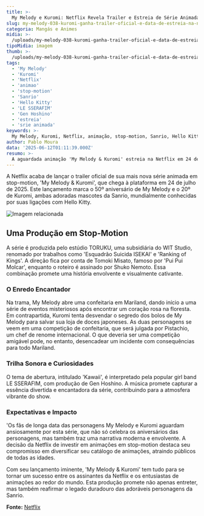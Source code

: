 ```yaml
---
title: >-
  My Melody e Kuromi: Netflix Revela Trailer e Estreia de Série Animada em Stop-Motion
slug: my-melody-038-kuromi-ganha-trailer-oficial-e-data-de-estreia-na-netflix
categoria: Mangás e Animes
midia: >-
  /uploads/my-melody-038-kuromi-ganha-trailer-oficial-e-data-de-estreia-na-netflix-thumb.webp
tipoMidia: imagem
thumb: >-
  /uploads/my-melody-038-kuromi-ganha-trailer-oficial-e-data-de-estreia-na-netflix-thumb.webp
tags:
  - 'My Melody'
  - 'Kuromi'
  - 'Netflix'
  - 'animao'
  - 'stop-motion'
  - 'Sanrio'
  - 'Hello Kitty'
  - 'LE SSERAFIM'
  - 'Gen Hoshino'
  - 'estreia'
  - 'srie animada'
keywords: >-
  My Melody, Kuromi, Netflix, animação, stop-motion, Sanrio, Hello Kitty, LE SSERAFIM, Gen Hoshino, estreia, série animada
author: Pablo Moura
data: '2025-06-12T01:11:39.000Z'
resumo: >-
  A aguardada animação 'My Melody & Kuromi' estreia na Netflix em 24 de julho, com trilha sonora assinada pelo grupo LE SSERAFIM. A série celebra o aniversário das icônicas personagens da Sanrio.
---
```


A Netflix acaba de lançar o trailer oficial de sua mais nova série animada em stop-motion, 'My Melody & Kuromi', que chega à plataforma em 24 de julho de 2025. Este lançamento marca o 50º aniversário de My Melody e o 20º de Kuromi, ambas adoradas mascotes da Sanrio, mundialmente conhecidas por suas ligações com Hello Kitty.

![Imagem relacionada](/uploads/my-melody-038-kuromi-ganha-trailer-oficial-e-data-de-estreia-na-netflix-0.webp)

## Uma Produção em Stop-Motion
A série é produzida pelo estúdio TORUKU, uma subsidiária do WIT Studio, renomado por trabalhos como 'Esquadrão Suicida ISEKAI' e 'Ranking of Kings'. A direção fica por conta de Tomoki Misato, famoso por 'Pui Pui Molcar', enquanto o roteiro é assinado por Shuko Nemoto. Essa combinação promete uma história envolvente e visualmente cativante.

### O Enredo Encantador
Na trama, My Melody abre uma confeitaria em Mariland, dando início a uma série de eventos misteriosos após encontrar um coração rosa na floresta. Em contrapartida, Kuromi tenta desvendar o segredo dos bolos de My Melody para salvar sua loja de doces japoneses. As duas personagens se veem em uma competição de confeitaria, que será julgada por Pistachio, um chef de renome internacional. O que deveria ser uma competição amigável pode, no entanto, desencadear um incidente com consequências para todo Mariland.

### Trilha Sonora e Curiosidades
O tema de abertura, intitulado 'Kawaii', é interpretado pela popular girl band LE SSERAFIM, com produção de Gen Hoshino. A música promete capturar a essência divertida e encantadora da série, contribuindo para a atmosfera vibrante do show.

### Expectativas e Impacto
'Os fãs de longa data das personagens My Melody e Kuromi aguardam ansiosamente por esta série, que não só celebra os aniversários das personagens, mas também traz uma narrativa moderna e envolvente. A decisão da Netflix de investir em animações em stop-motion destaca seu compromisso em diversificar seu catálogo de animações, atraindo públicos de todas as idades.

Com seu lançamento iminente, 'My Melody & Kuromi' tem tudo para se tornar um sucesso entre os assinantes da Netflix e os entusiastas de animações ao redor do mundo. Esta produção promete não apenas entreter, mas também reafirmar o legado duradouro das adoráveis personagens da Sanrio.

**Fonte:** [Netflix](https://youtu.be/XYIjLLb-fxo)